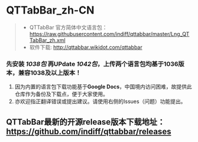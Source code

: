# QTTabBar_zh-CN

> * QTTabBar 官方简体中文语言包：https://raw.githubusercontent.com/indiff/qttabbar/master/Lng_QTTabBar_zh.xml
> * 软件下载: http://qttabbar.wikidot.com/qttabbar

### 先安装  *1038包*  再UPdate *1042包*，上传两个语言包均**基于1036版本，兼容1038及以上版本**！

  1. 因为内置的语言包下载功能基于**Google Docs**，中国境内访问困难，故提供此仓库作为备份及下载点，便于大家使用。
  2. 亦欢迎指正翻译错误或提出建议。请使用右侧的Issues（问题）功能提出。

## QTTabBar最新的开源release版本下载地址：https://github.com/indiff/qttabbar/releases
